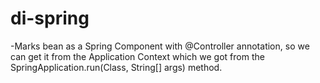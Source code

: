# di-spring
-Marks bean as a Spring Component with @Controller annotation,
so we can get it from the Application Context which we got from
the SpringApplication.run(Class<T>, String[] args) method.
